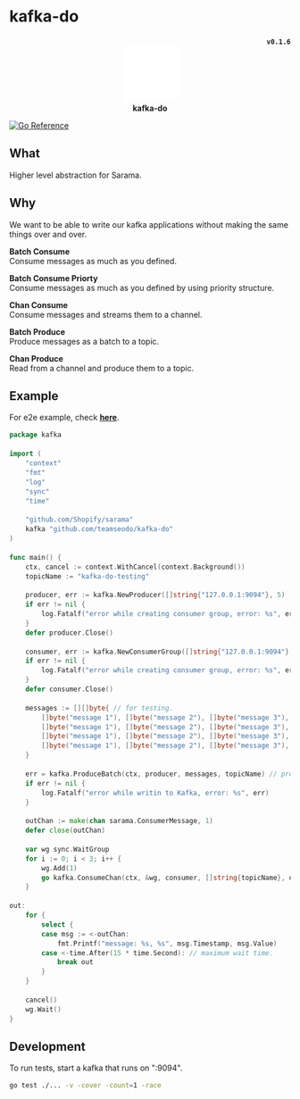 # kafka-do

<div align="center">
	<div align="right">
		<strong><code>v0.1.6</code></strong>
	</div>
	<img height="100px" src="doc/seo.do.png"><br>
	<strong>kafka-do</strong>
</div>

[![Go Reference](https://pkg.go.dev/badge/github.com/teamseodo/kafka-do.svg)](https://pkg.go.dev/github.com/teamseodo/kafka-do)

## What

Higher level abstraction for Sarama. 

## Why

We want to be able to write our kafka applications without making the same things over and over.

**Batch Consume**  
Consume messages as much as you defined.

**Batch Consume Priorty**  
Consume messages as much as you defined by using priority structure.

**Chan Consume**  
Consume messages and streams them to a channel.

**Batch Produce**  
Produce messages as a batch to a topic.

**Chan Produce**  
Read from a channel and produce them to a topic.

## Example

For e2e example, check [**here**](https://github.com/teamseodo/kafka-do-example).

```go
package kafka

import (
	"context"
	"fmt"
	"log"
	"sync"
	"time"

	"github.com/Shopify/sarama"
	kafka "github.com/teamseodo/kafka-do"
)

func main() {
	ctx, cancel := context.WithCancel(context.Background())
	topicName := "kafka-do-testing"

	producer, err := kafka.NewProducer([]string{"127.0.0.1:9094"}, 5)
	if err != nil {
		log.Fatalf("error while creating consumer group, error: %s", err)
	}
	defer producer.Close()

	consumer, err := kafka.NewConsumerGroup([]string{"127.0.0.1:9094"}, topicName)
	if err != nil {
		log.Fatalf("error while creating consumer group, error: %s", err)
	}
	defer consumer.Close()

	messages := [][]byte{ // for testing.
		[]byte("message 1"), []byte("message 2"), []byte("message 3"),
		[]byte("message 1"), []byte("message 2"), []byte("message 3"),
		[]byte("message 1"), []byte("message 2"), []byte("message 3"),
		[]byte("message 1"), []byte("message 2"), []byte("message 3"),
	}

	err = kafka.ProduceBatch(ctx, producer, messages, topicName) // produce messages as a batch.
	if err != nil {
		log.Fatalf("error while writin to Kafka, error: %s", err)
	}

	outChan := make(chan sarama.ConsumerMessage, 1)
	defer close(outChan)

	var wg sync.WaitGroup
	for i := 0; i < 3; i++ {
		wg.Add(1)
		go kafka.ConsumeChan(ctx, &wg, consumer, []string{topicName}, outChan) // consume messages as a chan.
	}

out:
	for {
		select {
		case msg := <-outChan:
			fmt.Printf("message: %s, %s", msg.Timestamp, msg.Value)
		case <-time.After(15 * time.Second): // maximum wait time.
			break out
		}
	}

	cancel()
	wg.Wait()
}
```

## Development

To run tests, start a kafka that runs on ":9094".  
```sh
go test ./... -v -cover -count=1 -race
```
